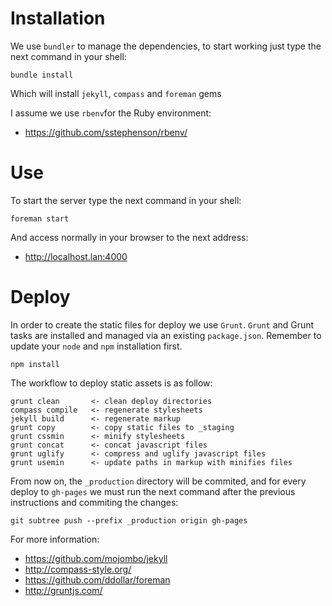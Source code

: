 Installation
============

We use `bundler` to manage the dependencies, to start working just type the next command in your shell:

```
bundle install
```
Which will install `jekyll`, `compass` and `foreman` gems

I assume we use `rbenv`for the Ruby environment:

* https://github.com/sstephenson/rbenv/


Use
===

To start the server type the next command in your shell:

```
foreman start
```

And access normally in your browser to the next address:

* http://localhost.lan:4000


Deploy
======

In order to create the static files for deploy we use `Grunt`. `Grunt` and Grunt tasks are installed and managed via an existing `package.json`. Remember to update your `node` and `npm` installation first.

```
npm install
```

The workflow to deploy static assets is as follow:

```
grunt clean       <- clean deploy directories
compass compile   <- regenerate stylesheets
jekyll build      <- regenerate markup
grunt copy        <- copy static files to _staging
grunt cssmin      <- minify stylesheets
grunt concat      <- concat javascript files
grunt uglify      <- compress and uglify javascript files
grunt usemin      <- update paths in markup with minifies files
```

From now on, the `_production` directory will be commited, and for every deploy to `gh-pages` we must run the next command after the previous instructions and commiting the changes:

```
git subtree push --prefix _production origin gh-pages
```

For more information:

* https://github.com/mojombo/jekyll
* http://compass-style.org/
* https://github.com/ddollar/foreman
* http://gruntjs.com/
